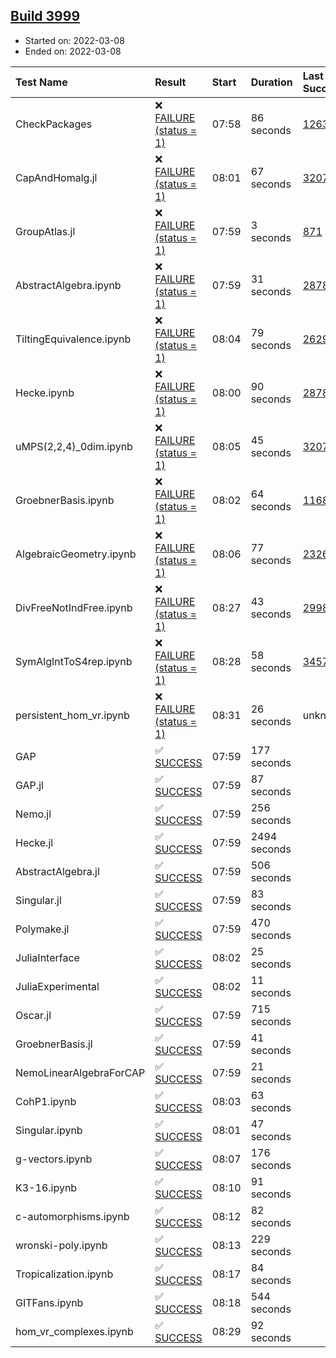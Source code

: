 ## [Build 3999](https://oscarci.mathematik.uni-kl.de/job/oscar-stable/3999/)

* Started on: 2022-03-08
* Ended on: 2022-03-08

| Test Name    | Result | Start | Duration | Last Success | First Failure |
|:-------------|:-------|:------|:---------|:-------------|:--------------|
| CheckPackages | ❌ [FAILURE (status = 1)](https://oscarci.mathematik.uni-kl.de/job/oscar-stable/3999/artifact/logs/build-3999/CheckPackages.log) | 07:58 | 86 seconds | [1263](https://oscarci.mathematik.uni-kl.de/job/oscar-stable/1263/) | [1264](https://oscarci.mathematik.uni-kl.de/job/oscar-stable/1264/) |
| CapAndHomalg.jl | ❌ [FAILURE (status = 1)](https://oscarci.mathematik.uni-kl.de/job/oscar-stable/3999/artifact/logs/build-3999/CapAndHomalg.jl.log) | 08:01 | 67 seconds | [3207](https://oscarci.mathematik.uni-kl.de/job/oscar-stable/3207/) | [3208](https://oscarci.mathematik.uni-kl.de/job/oscar-stable/3208/) |
| GroupAtlas.jl | ❌ [FAILURE (status = 1)](https://oscarci.mathematik.uni-kl.de/job/oscar-stable/3999/artifact/logs/build-3999/GroupAtlas.jl.log) | 07:59 | 3 seconds | [871](https://oscarci.mathematik.uni-kl.de/job/oscar-stable/871/) | [872](https://oscarci.mathematik.uni-kl.de/job/oscar-stable/872/) |
| AbstractAlgebra.ipynb | ❌ [FAILURE (status = 1)](https://oscarci.mathematik.uni-kl.de/job/oscar-stable/3999/artifact/logs/build-3999/AbstractAlgebra.ipynb.log) | 07:59 | 31 seconds | [2878](https://oscarci.mathematik.uni-kl.de/job/oscar-stable/2878/) | [2879](https://oscarci.mathematik.uni-kl.de/job/oscar-stable/2879/) |
| TiltingEquivalence.ipynb | ❌ [FAILURE (status = 1)](https://oscarci.mathematik.uni-kl.de/job/oscar-stable/3999/artifact/logs/build-3999/TiltingEquivalence.ipynb.log) | 08:04 | 79 seconds | [2629](https://oscarci.mathematik.uni-kl.de/job/oscar-stable/2629/) | [2630](https://oscarci.mathematik.uni-kl.de/job/oscar-stable/2630/) |
| Hecke.ipynb | ❌ [FAILURE (status = 1)](https://oscarci.mathematik.uni-kl.de/job/oscar-stable/3999/artifact/logs/build-3999/Hecke.ipynb.log) | 08:00 | 90 seconds | [2878](https://oscarci.mathematik.uni-kl.de/job/oscar-stable/2878/) | [2879](https://oscarci.mathematik.uni-kl.de/job/oscar-stable/2879/) |
| uMPS(2,2,4)_0dim.ipynb | ❌ [FAILURE (status = 1)](https://oscarci.mathematik.uni-kl.de/job/oscar-stable/3999/artifact/logs/build-3999/uMPS-2-2-4-_0dim.ipynb.log) | 08:05 | 45 seconds | [3207](https://oscarci.mathematik.uni-kl.de/job/oscar-stable/3207/) | [3208](https://oscarci.mathematik.uni-kl.de/job/oscar-stable/3208/) |
| GroebnerBasis.ipynb | ❌ [FAILURE (status = 1)](https://oscarci.mathematik.uni-kl.de/job/oscar-stable/3999/artifact/logs/build-3999/GroebnerBasis.ipynb.log) | 08:02 | 64 seconds | [1168](https://oscarci.mathematik.uni-kl.de/job/oscar-stable/1168/) | [1169](https://oscarci.mathematik.uni-kl.de/job/oscar-stable/1169/) |
| AlgebraicGeometry.ipynb | ❌ [FAILURE (status = 1)](https://oscarci.mathematik.uni-kl.de/job/oscar-stable/3999/artifact/logs/build-3999/AlgebraicGeometry.ipynb.log) | 08:06 | 77 seconds | [2326](https://oscarci.mathematik.uni-kl.de/job/oscar-stable/2326/) | [2327](https://oscarci.mathematik.uni-kl.de/job/oscar-stable/2327/) |
| DivFreeNotIndFree.ipynb | ❌ [FAILURE (status = 1)](https://oscarci.mathematik.uni-kl.de/job/oscar-stable/3999/artifact/logs/build-3999/DivFreeNotIndFree.ipynb.log) | 08:27 | 43 seconds | [2998](https://oscarci.mathematik.uni-kl.de/job/oscar-stable/2998/) | [2999](https://oscarci.mathematik.uni-kl.de/job/oscar-stable/2999/) |
| SymAlgIntToS4rep.ipynb | ❌ [FAILURE (status = 1)](https://oscarci.mathematik.uni-kl.de/job/oscar-stable/3999/artifact/logs/build-3999/SymAlgIntToS4rep.ipynb.log) | 08:28 | 58 seconds | [3457](https://oscarci.mathematik.uni-kl.de/job/oscar-stable/3457/) | [3458](https://oscarci.mathematik.uni-kl.de/job/oscar-stable/3458/) |
| persistent_hom_vr.ipynb | ❌ [FAILURE (status = 1)](https://oscarci.mathematik.uni-kl.de/job/oscar-stable/3999/artifact/logs/build-3999/persistent_hom_vr.ipynb.log) | 08:31 | 26 seconds | unknown | unknown |
| GAP | ✅ [SUCCESS](https://oscarci.mathematik.uni-kl.de/job/oscar-stable/3999/artifact/logs/build-3999/GAP.log) | 07:59 | 177 seconds |  |  |
| GAP.jl | ✅ [SUCCESS](https://oscarci.mathematik.uni-kl.de/job/oscar-stable/3999/artifact/logs/build-3999/GAP.jl.log) | 07:59 | 87 seconds |  |  |
| Nemo.jl | ✅ [SUCCESS](https://oscarci.mathematik.uni-kl.de/job/oscar-stable/3999/artifact/logs/build-3999/Nemo.jl.log) | 07:59 | 256 seconds |  |  |
| Hecke.jl | ✅ [SUCCESS](https://oscarci.mathematik.uni-kl.de/job/oscar-stable/3999/artifact/logs/build-3999/Hecke.jl.log) | 07:59 | 2494 seconds |  |  |
| AbstractAlgebra.jl | ✅ [SUCCESS](https://oscarci.mathematik.uni-kl.de/job/oscar-stable/3999/artifact/logs/build-3999/AbstractAlgebra.jl.log) | 07:59 | 506 seconds |  |  |
| Singular.jl | ✅ [SUCCESS](https://oscarci.mathematik.uni-kl.de/job/oscar-stable/3999/artifact/logs/build-3999/Singular.jl.log) | 07:59 | 83 seconds |  |  |
| Polymake.jl | ✅ [SUCCESS](https://oscarci.mathematik.uni-kl.de/job/oscar-stable/3999/artifact/logs/build-3999/Polymake.jl.log) | 07:59 | 470 seconds |  |  |
| JuliaInterface | ✅ [SUCCESS](https://oscarci.mathematik.uni-kl.de/job/oscar-stable/3999/artifact/logs/build-3999/JuliaInterface.log) | 08:02 | 25 seconds |  |  |
| JuliaExperimental | ✅ [SUCCESS](https://oscarci.mathematik.uni-kl.de/job/oscar-stable/3999/artifact/logs/build-3999/JuliaExperimental.log) | 08:02 | 11 seconds |  |  |
| Oscar.jl | ✅ [SUCCESS](https://oscarci.mathematik.uni-kl.de/job/oscar-stable/3999/artifact/logs/build-3999/Oscar.jl.log) | 07:59 | 715 seconds |  |  |
| GroebnerBasis.jl | ✅ [SUCCESS](https://oscarci.mathematik.uni-kl.de/job/oscar-stable/3999/artifact/logs/build-3999/GroebnerBasis.jl.log) | 07:59 | 41 seconds |  |  |
| NemoLinearAlgebraForCAP | ✅ [SUCCESS](https://oscarci.mathematik.uni-kl.de/job/oscar-stable/3999/artifact/logs/build-3999/NemoLinearAlgebraForCAP.log) | 07:59 | 21 seconds |  |  |
| CohP1.ipynb | ✅ [SUCCESS](https://oscarci.mathematik.uni-kl.de/job/oscar-stable/3999/artifact/logs/build-3999/CohP1.ipynb.log) | 08:03 | 63 seconds |  |  |
| Singular.ipynb | ✅ [SUCCESS](https://oscarci.mathematik.uni-kl.de/job/oscar-stable/3999/artifact/logs/build-3999/Singular.ipynb.log) | 08:01 | 47 seconds |  |  |
| g-vectors.ipynb | ✅ [SUCCESS](https://oscarci.mathematik.uni-kl.de/job/oscar-stable/3999/artifact/logs/build-3999/g-vectors.ipynb.log) | 08:07 | 176 seconds |  |  |
| K3-16.ipynb | ✅ [SUCCESS](https://oscarci.mathematik.uni-kl.de/job/oscar-stable/3999/artifact/logs/build-3999/K3-16.ipynb.log) | 08:10 | 91 seconds |  |  |
| c-automorphisms.ipynb | ✅ [SUCCESS](https://oscarci.mathematik.uni-kl.de/job/oscar-stable/3999/artifact/logs/build-3999/c-automorphisms.ipynb.log) | 08:12 | 82 seconds |  |  |
| wronski-poly.ipynb | ✅ [SUCCESS](https://oscarci.mathematik.uni-kl.de/job/oscar-stable/3999/artifact/logs/build-3999/wronski-poly.ipynb.log) | 08:13 | 229 seconds |  |  |
| Tropicalization.ipynb | ✅ [SUCCESS](https://oscarci.mathematik.uni-kl.de/job/oscar-stable/3999/artifact/logs/build-3999/Tropicalization.ipynb.log) | 08:17 | 84 seconds |  |  |
| GITFans.ipynb | ✅ [SUCCESS](https://oscarci.mathematik.uni-kl.de/job/oscar-stable/3999/artifact/logs/build-3999/GITFans.ipynb.log) | 08:18 | 544 seconds |  |  |
| hom_vr_complexes.ipynb | ✅ [SUCCESS](https://oscarci.mathematik.uni-kl.de/job/oscar-stable/3999/artifact/logs/build-3999/hom_vr_complexes.ipynb.log) | 08:29 | 92 seconds |  |  |
